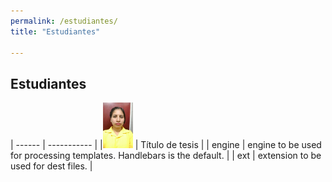 ```yaml
---
permalink: /estudiantes/
title: "Estudiantes"

---
```


## Estudiantes

| ------ | ----------- |
|<img src="img-20181115-wa0002.jpg" width="48"> | Título de tesis |
| engine | engine to be used for processing templates. Handlebars is the default. |
| ext    | extension to be used for dest files. |



